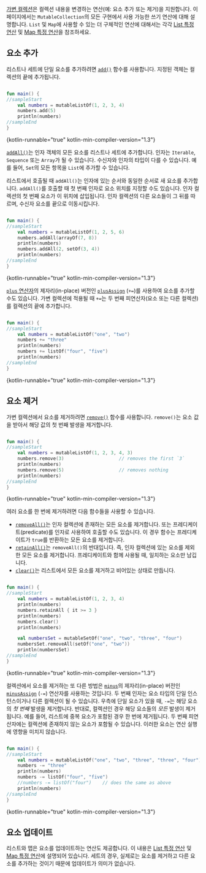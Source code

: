 [//]: # (title: 컬렉션 쓰기 연산)

[가변 컬렉션](collections-overview.md#collection-types)은 컬렉션 내용을 변경하는 연산(예: 요소 추가 또는 제거)을 지원합니다.
이 페이지에서는 `MutableCollection`의 모든 구현에서 사용 가능한 쓰기 연산에 대해 설명합니다.
`List` 및 `Map`에 사용할 수 있는 더 구체적인 연산에 대해서는 각각 [List 특정 연산](list-operations.md) 및 [Map 특정 연산](map-operations.md)을 참조하세요.

## 요소 추가

리스트나 세트에 단일 요소를 추가하려면 [`add()`](https://kotlinlang.org/api/latest/jvm/stdlib/kotlin.collections/-mutable-list/add.html) 함수를 사용합니다. 지정된 객체는 컬렉션의 끝에 추가됩니다.

```kotlin

fun main() {
//sampleStart
    val numbers = mutableListOf(1, 2, 3, 4)
    numbers.add(5)
    println(numbers)
//sampleEnd
}
```
{kotlin-runnable="true" kotlin-min-compiler-version="1.3"}

[`addAll()`](https://kotlinlang.org/api/latest/jvm/stdlib/kotlin.collections/add-all.html)는 인자 객체의 모든 요소를 리스트나 세트에 추가합니다. 인자는 `Iterable`, `Sequence` 또는 `Array`가 될 수 있습니다.
수신자와 인자의 타입이 다를 수 있습니다. 예를 들어, `Set`의 모든 항목을 `List`에 추가할 수 있습니다.

리스트에서 호출될 때 `addAll()`는 인자에 있는 순서와 동일한 순서로 새 요소를 추가합니다.
`addAll()`를 호출할 때 첫 번째 인자로 요소 위치를 지정할 수도 있습니다.
인자 컬렉션의 첫 번째 요소가 이 위치에 삽입됩니다.
인자 컬렉션의 다른 요소들이 그 뒤를 따르며, 수신자 요소를 끝으로 이동시킵니다.

```kotlin

fun main() {
//sampleStart
    val numbers = mutableListOf(1, 2, 5, 6)
    numbers.addAll(arrayOf(7, 8))
    println(numbers)
    numbers.addAll(2, setOf(3, 4))
    println(numbers)
//sampleEnd
}
```
{kotlin-runnable="true" kotlin-min-compiler-version="1.3"}

[`plus` 연산자](collection-plus-minus.md)의 제자리(in-place) 버전인 [`plusAssign`](https://kotlinlang.org/api/latest/jvm/stdlib/kotlin.collections/plus-assign.html) (`+=`)를 사용하여 요소를 추가할 수도 있습니다.
가변 컬렉션에 적용될 때 `+=`는 두 번째 피연산자(요소 또는 다른 컬렉션)를 컬렉션의 끝에 추가합니다.

```kotlin

fun main() {
//sampleStart
    val numbers = mutableListOf("one", "two")
    numbers += "three"
    println(numbers)
    numbers += listOf("four", "five")    
    println(numbers)
//sampleEnd
}
```
{kotlin-runnable="true" kotlin-min-compiler-version="1.3"}

## 요소 제거

가변 컬렉션에서 요소를 제거하려면 [`remove()`](https://kotlinlang.org/api/latest/jvm/stdlib/kotlin.collections/remove.html) 함수를 사용합니다.
`remove()`는 요소 값을 받아서 해당 값의 첫 번째 발생을 제거합니다.

```kotlin

fun main() {
//sampleStart
    val numbers = mutableListOf(1, 2, 3, 4, 3)
    numbers.remove(3)                    // removes the first `3`
    println(numbers)
    numbers.remove(5)                    // removes nothing
    println(numbers)
//sampleEnd
}
```
{kotlin-runnable="true" kotlin-min-compiler-version="1.3"}

여러 요소를 한 번에 제거하려면 다음 함수들을 사용할 수 있습니다.

*   [`removeAll()`](https://kotlinlang.org/api/latest/jvm/stdlib/kotlin.collections/remove-all.html)는 인자 컬렉션에 존재하는 모든 요소를 제거합니다.
    또는 프레디케이트(predicate)를 인자로 사용하여 호출할 수도 있습니다. 이 경우 함수는 프레디케이트가 `true`를 반환하는 모든 요소를 제거합니다.
*   [`retainAll()`](https://kotlinlang.org/api/latest/jvm/stdlib/kotlin.collections/retain-all.html)는 `removeAll()`의 반대입니다. 즉, 인자 컬렉션에 있는 요소를 제외한 모든 요소를 제거합니다.
    프레디케이트와 함께 사용될 때, 일치하는 요소만 남깁니다.
*   [`clear()`](https://kotlinlang.org/api/latest/jvm/stdlib/kotlin.collections/-mutable-list/clear.html)는 리스트에서 모든 요소를 제거하고 비어있는 상태로 만듭니다.

```kotlin

fun main() {
//sampleStart
    val numbers = mutableListOf(1, 2, 3, 4)
    println(numbers)
    numbers.retainAll { it >= 3 }
    println(numbers)
    numbers.clear()
    println(numbers)

    val numbersSet = mutableSetOf("one", "two", "three", "four")
    numbersSet.removeAll(setOf("one", "two"))
    println(numbersSet)
//sampleEnd
}
```
{kotlin-runnable="true" kotlin-min-compiler-version="1.3"}

컬렉션에서 요소를 제거하는 또 다른 방법은 [`minus`](collection-plus-minus.md)의 제자리(in-place) 버전인 [`minusAssign`](https://kotlinlang.org/api/latest/jvm/stdlib/kotlin.collections/minus-assign.html) (`-=`) 연산자를 사용하는 것입니다.
두 번째 인자는 요소 타입의 단일 인스턴스이거나 다른 컬렉션이 될 수 있습니다.
우측에 단일 요소가 있을 때, `-=`는 해당 요소의 _첫 번째_ 발생을 제거합니다.
반대로, 컬렉션인 경우 해당 요소들의 _모든_ 발생이 제거됩니다.
예를 들어, 리스트에 중복 요소가 포함된 경우 한 번에 제거됩니다.
두 번째 피연산자에는 컬렉션에 존재하지 않는 요소가 포함될 수 있습니다. 이러한 요소는 연산 실행에 영향을 미치지 않습니다.

```kotlin

fun main() {
//sampleStart
    val numbers = mutableListOf("one", "two", "three", "three", "four")
    numbers -= "three"
    println(numbers)
    numbers -= listOf("four", "five")    
    //numbers -= listOf("four")    // does the same as above
    println(numbers)    
//sampleEnd
}
```
{kotlin-runnable="true" kotlin-min-compiler-version="1.3"}

## 요소 업데이트

리스트와 맵은 요소를 업데이트하는 연산도 제공합니다.
이 내용은 [List 특정 연산](list-operations.md) 및 [Map 특정 연산](map-operations.md)에 설명되어 있습니다.
세트의 경우, 실제로는 요소를 제거하고 다른 요소를 추가하는 것이기 때문에 업데이트가 의미가 없습니다.